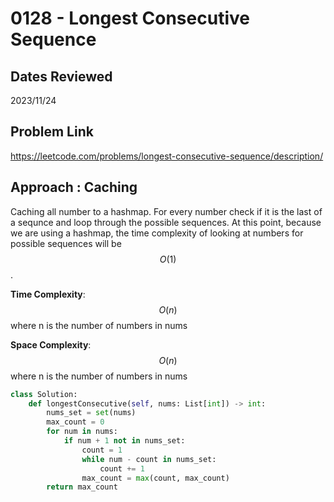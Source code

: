 # 0128 - Longest Consecutive Sequence

## Dates Reviewed
2023/11/24

## Problem Link

https://leetcode.com/problems/longest-consecutive-sequence/description/

## Approach : Caching

Caching all number to a hashmap. For every number check if it is the last of a sequnce and loop through the possible sequences. At this point, because we are using a hashmap, the time complexity of looking at numbers for possible sequences will be $$O(1)$$.

**Time Complexity**: $$O(n)$$
where n is the number of numbers in nums

**Space Complexity**: $$O(n)$$
where n is the number of numbers in nums

<TabItem value="python" label="Python">

```python
class Solution:
    def longestConsecutive(self, nums: List[int]) -> int:
        nums_set = set(nums)
        max_count = 0
        for num in nums:
            if num + 1 not in nums_set:
                count = 1
                while num - count in nums_set:
                    count += 1
                max_count = max(count, max_count)
        return max_count

```
</TabItem>
